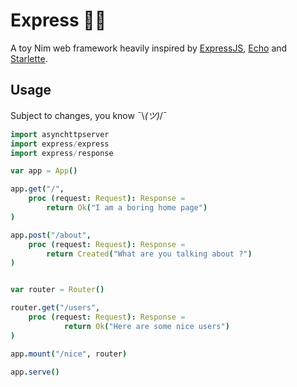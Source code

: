 
# Express 🚀🌘

A toy Nim web framework heavily inspired by [ExpressJS](https://expressjs.com/), [Echo](https://github.com/labstack/echo) and [Starlette](https://github.com/encode/starlette).


## Usage

Subject to changes, you know ¯\\_(ツ)_/¯

```nim
import asynchttpserver
import express/express
import express/response

var app = App()

app.get("/",
    proc (request: Request): Response =
        return Ok("I am a boring home page")
)

app.post("/about",
    proc (request: Request): Response =
        return Created("What are you talking about ?")
)


var router = Router()

router.get("/users",
    proc (request: Request): Response =
            return Ok("Here are some nice users")
)

app.mount("/nice", router)

app.serve()
```
